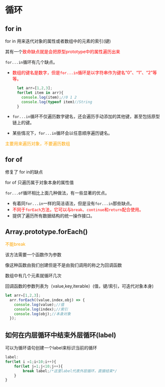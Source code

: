 # 循环

## for in

for in 用来迭代对象的属性或者数组中的元素的索引(键)

其有一个<font color='red'>致命缺点就是会把原型prototype中的属性遍历出来</font>

`for...in`循环有几个缺点。

- <font color='red'>数组的键名是数字，但是`for...in`循环是以字符串作为键名“0”、“1”、“2”等等。</font>

  ```javascript
    let arr=[1,2,3];
    for(let item in arr){
      console.log(item);//0 1 2
      console.log(typeof item)//String
    }
  ```

  

- `for...in`循环不仅遍历数字键名，还会遍历手动添加的其他键，甚至包括原型链上的键。

- 某些情况下，`for...in`循环会以任意顺序遍历键名。

<font color='orange'>主要用来遍历对象，不要遍历数组</font>

## for of

修复了 for in的缺点

for of 只遍历属于对象本身的属性值

`for...of`循环相比上面几种做法，有一些显著的优点。

- 有着同`for...in`一样的简洁语法，但是没有`for...in`那些缺点。
- <font color='red'>不同于`forEach`方法，它可以与`break`、`continue`和`return`配合使用。</font>
- 提供了遍历所有数据结构的统一操作接口。

## Array.prototype.forEach()

<font color='orange'>不能break</font>

该方法需要一个函数作为参数

像这种函数由我们创建但是不是由我们调用的称之为回调函数

数组中有几个元素就循环几次

回调函数的参数列表为（value,key,iterable）(值，键/索引，可迭代对象本身)

```javascript
let arr=[1,2,3];
  arr.forEach((value,index,obj) => {
    console.log(value);//值
    console.log(index);//索引
    console.log(obj);//本身对象
  });
```

## 如何在内层循环中结束外层循环(label)

可以为循环语句创建一个label来标识当前的循环

```javascript
label:
for(let i =1;i<10;i++){
    for(let j=1;j<10;j++){
        break label;/*这里label代表外层循环，直接结束*/
    }
}
```

